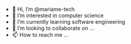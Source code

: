 - 👋 Hi, I’m @mariame-tech
- 👀 I’m interested in computer science
- 🌱 I’m currently learning software engineering
- 💞️ I’m looking to collaborate on ...
- 📫 How to reach me ...

<!---
mariame-tech/mariame-tech is a ✨ special ✨ repository because its `README.md` (this file) appears on your GitHub profile.
You can click the Preview link to take a look at your changes.
--->
